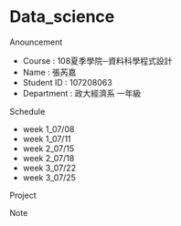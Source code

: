 # Data_science

Anouncement

 * Course : 108夏季學院─資料科學程式設計
 * Name : 張芮嘉
 * Student ID : 107208063
 * Department : 政大經濟系 一年級
 
Schedule

* week 1_07/08  
* week 1_07/11
* week 2_07/15
* week 2_07/18
* week 3_07/22
* week 3_07/25

Project

Note
